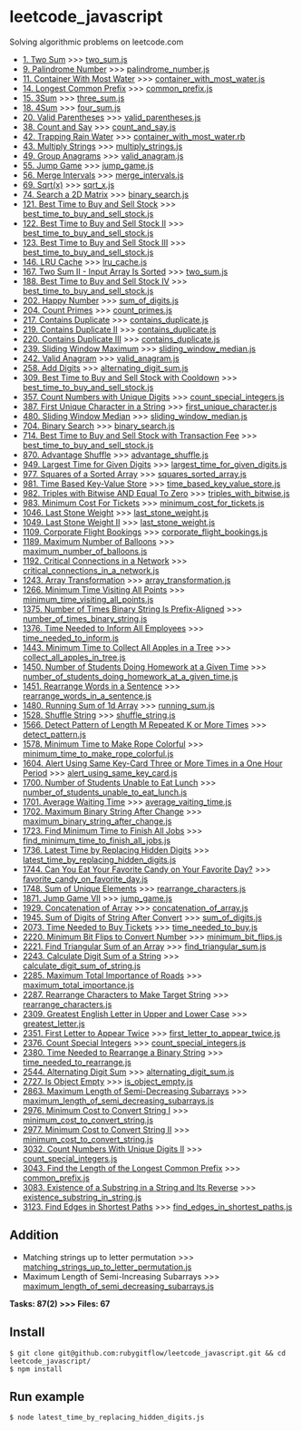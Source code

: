 # leetcode_javascript
Solving algorithmic problems on leetcode.com

- [1. Two Sum](https://leetcode.com/problems/two-sum/) >>> [two_sum.js](https://github.com/rubygitflow/leetcode_javascript/blob/master/two_sum.js)
- [9. Palindrome Number](https://leetcode.com/problems/palindrome-number/) >>> [palindrome_number.js](https://github.com/rubygitflow/leetcode_javascript/blob/master/palindrome_number.js)
- [11. Container With Most Water](https://leetcode.com/problems/container-with-most-water/) >>> [container_with_most_water.js](https://github.com/rubygitflow/leetcode_javascript/blob/master/container_with_most_water.js)
- [14. Longest Common Prefix](https://leetcode.com/problems/longest-common-prefix/) >>> [common_prefix.js](https://github.com/rubygitflow/leetcode_javascript/blob/master/common_prefix.js)
- [15. 3Sum](https://leetcode.com/problems/3sum/) >>> [three_sum.js](https://github.com/rubygitflow/leetcode_javascript/blob/master/three_sum.js)
- [18. 4Sum](https://leetcode.com/problems/4sum/) >>> [four_sum.js](https://github.com/rubygitflow/leetcode_javascript/blob/master/four_sum.js)
- [20. Valid Parentheses](https://leetcode.com/problems/valid-parentheses/) >>> [valid_parentheses.js](https://github.com/rubygitflow/leetcode_javascript/blob/master/valid_parentheses.js)
- [38. Count and Say](https://leetcode.com/problems/count-and-say/) >>> [count_and_say.js](https://github.com/rubygitflow/leetcode_javascript/blob/master/count_and_say.js)
- [42. Trapping Rain Water](https://leetcode.com/problems/trapping-rain-water/) >>> [container_with_most_water.rb](https://github.com/rubygitflow/leetcode_ruby/blob/master/container_with_most_water.rb)
- [43. Multiply Strings](https://leetcode.com/problems/multiply-strings/) >>> [multiply_strings.js](https://github.com/rubygitflow/leetcode_javascript/blob/master/multiply_strings.js)
- [49. Group Anagrams](https://leetcode.com/problems/group-anagrams/) >>> [valid_anagram.js](https://github.com/rubygitflow/leetcode_javascript/blob/master/valid_anagram.js)
- [55. Jump Game](https://leetcode.com/problems/jump-game/) >>> [jump_game.js](https://github.com/rubygitflow/leetcode_javascript/blob/master/jump_game.js)
- [56. Merge Intervals](https://leetcode.com/problems/merge-intervals/) >>> [merge_intervals.js](https://github.com/rubygitflow/leetcode_javascript/blob/master/merge_intervals.js)
- [69. Sqrt(x)](https://leetcode.com/problems/sqrtx/) >>> [sqrt_x.js](https://github.com/rubygitflow/leetcode_javascript/blob/master/sqrt_x.js)
- [74. Search a 2D Matrix](https://leetcode.com/problems/search-a-2d-matrix/) >>> [binary_search.js](https://github.com/rubygitflow/leetcode_javascript/blob/master/binary_search.js)
- [121. Best Time to Buy and Sell Stock](https://leetcode.com/problems/best-time-to-buy-and-sell-stock/) >>> [best_time_to_buy_and_sell_stock.js](https://github.com/rubygitflow/leetcode_javascript/blob/master/best_time_to_buy_and_sell_stock.js)
- [122. Best Time to Buy and Sell Stock II](https://leetcode.com/problems/best-time-to-buy-and-sell-stock-ii/) >>> [best_time_to_buy_and_sell_stock.js](https://github.com/rubygitflow/leetcode_javascript/blob/master/best_time_to_buy_and_sell_stock.js)
- [123. Best Time to Buy and Sell Stock III](https://leetcode.com/problems/best-time-to-buy-and-sell-stock-iii/) >>> [best_time_to_buy_and_sell_stock.js](https://github.com/rubygitflow/leetcode_javascript/blob/master/best_time_to_buy_and_sell_stock.js)
- [146. LRU Cache](https://leetcode.com/problems/lru-cache/) >>> [lru_cache.js](https://github.com/rubygitflow/leetcode_javascript/blob/master/lru_cache.js)
- [167. Two Sum II - Input Array Is Sorted](https://leetcode.com/problems/two-sum-ii-input-array-is-sorted/) >>> [two_sum.js](https://github.com/rubygitflow/leetcode_javascript/blob/master/two_sum.js)
- [188. Best Time to Buy and Sell Stock IV](https://leetcode.com/problems/best-time-to-buy-and-sell-stock-iv/) >>> [best_time_to_buy_and_sell_stock.js](https://github.com/rubygitflow/leetcode_javascript/blob/master/best_time_to_buy_and_sell_stock.js)
- [202. Happy Number](https://leetcode.com/problems/happy-number/) >>> [sum_of_digits.js](https://github.com/rubygitflow/leetcode_javascript/blob/master/sum_of_digits.js)
- [204. Count Primes](https://leetcode.com/problems/count-primes/) >>> [count_primes.js](https://github.com/rubygitflow/leetcode_javascript/blob/master/count_primes.js)
- [217. Contains Duplicate](https://leetcode.com/problems/contains-duplicate/) >>> [contains_duplicate.js](https://github.com/rubygitflow/leetcode_javascript/blob/master/contains_duplicate.js)
- [219. Contains Duplicate II](https://leetcode.com/problems/contains-duplicate-ii/) >>> [contains_duplicate.js](https://github.com/rubygitflow/leetcode_javascript/blob/master/contains_duplicate.js)
- [220. Contains Duplicate III](https://leetcode.com/problems/contains-duplicate-iii/) >>> [contains_duplicate.js](https://github.com/rubygitflow/leetcode_javascript/blob/master/contains_duplicate.js)
- [239. Sliding Window Maximum](https://leetcode.com/problems/sliding-window-maximum/) >>> [sliding_window_median.js](https://github.com/rubygitflow/leetcode_javascript/blob/master/sliding_window_median.js)
- [242. Valid Anagram](https://leetcode.com/problems/valid-anagram/) >>> [valid_anagram.js](https://github.com/rubygitflow/leetcode_javascript/blob/master/valid_anagram.js)
- [258. Add Digits](https://leetcode.com/problems/add-digits/) >>> [alternating_digit_sum.js](https://github.com/rubygitflow/leetcode_javascript/blob/master/alternating_digit_sum.js)
- [309. Best Time to Buy and Sell Stock with Cooldown](https://leetcode.com/problems/best-time-to-buy-and-sell-stock-with-cooldown/) >>> [best_time_to_buy_and_sell_stock.js](https://github.com/rubygitflow/leetcode_javascript/blob/master/best_time_to_buy_and_sell_stock.js)
- [357. Count Numbers with Unique Digits](https://leetcode.com/problems/count-numbers-with-unique-digits/) >>> [count_special_integers.js](https://github.com/rubygitflow/leetcode_javascript/blob/master/count_special_integers.js)
- [387. First Unique Character in a String](https://leetcode.com/problems/first-unique-character-in-a-string/) >>> [first_unique_character.js](https://github.com/rubygitflow/leetcode_javascript/blob/master/first_unique_character.js)
- [480. Sliding Window Median](https://leetcode.com/problems/sliding-window-median/) >>> [sliding_window_median.js](https://github.com/rubygitflow/leetcode_javascript/blob/master/sliding_window_median.js)
- [704. Binary Search](https://leetcode.com/problems/binary-search/) >>> [binary_search.js](https://github.com/rubygitflow/leetcode_javascript/blob/master/binary_search.js)
- [714. Best Time to Buy and Sell Stock with Transaction Fee](https://leetcode.com/problems/best-time-to-buy-and-sell-stock-with-transaction-fee/) >>> [best_time_to_buy_and_sell_stock.js](https://github.com/rubygitflow/leetcode_javascript/blob/master/best_time_to_buy_and_sell_stock.js)
- [870. Advantage Shuffle](https://leetcode.com/problems/advantage-shuffle/) >>> [advantage_shuffle.js](https://github.com/rubygitflow/leetcode_javascript/blob/master/advantage_shuffle.js)
- [949. Largest Time for Given Digits](https://leetcode.com/problems/largest-time-for-given-digits/) >>> [largest_time_for_given_digits.js](https://github.com/rubygitflow/leetcode_javascript/blob/master/largest_time_for_given_digits.js)
- [977. Squares of a Sorted Array](https://leetcode.com/problems/squares-of-a-sorted-array/) >>> [squares_sorted_array.js](https://github.com/rubygitflow/leetcode_javascript/blob/master/squares_sorted_array.js)
- [981. Time Based Key-Value Store](https://leetcode.com/problems/time-based-key-value-store/) >>> [time_based_key_value_store.js](https://github.com/rubygitflow/leetcode_javascript/blob/master/time_based_key_value_store.js)
- [982. Triples with Bitwise AND Equal To Zero](https://leetcode.com/problems/triples-with-bitwise-and-equal-to-zero/) >>> [triples_with_bitwise.js](https://github.com/rubygitflow/leetcode_javascript/blob/master/triples_with_bitwise.js)
- [983. Minimum Cost For Tickets](https://leetcode.com/problems/minimum-cost-for-tickets/) >>> [minimum_cost_for_tickets.js](https://github.com/rubygitflow/leetcode_javascript/blob/master/minimum_cost_for_tickets.js)
- [1046. Last Stone Weight](https://leetcode.com/problems/last-stone-weight/) >>> [last_stone_weight.js](https://github.com/rubygitflow/leetcode_javascript/blob/master/last_stone_weight.js)
- [1049. Last Stone Weight II](https://leetcode.com/problems/last-stone-weight-ii/) >>> [last_stone_weight.js](https://github.com/rubygitflow/leetcode_javascript/blob/master/last_stone_weight.js)
- [1109. Corporate Flight Bookings](https://leetcode.com/problems/corporate-flight-bookings/) >>> [corporate_flight_bookings.js](https://github.com/rubygitflow/leetcode_javascript/blob/master/corporate_flight_bookings.js)
- [1189. Maximum Number of Balloons](https://leetcode.com/problems/maximum-number-of-balloons/) >>> [maximum_number_of_balloons.js](https://github.com/rubygitflow/leetcode_javascript/blob/master/maximum_number_of_balloons.js)
- [1192. Critical Connections in a Network](https://leetcode.com/problems/critical-connections-in-a-network/) >>> [critical_connections_in_a_network.js](https://github.com/rubygitflow/leetcode_javascript/blob/master/critical_connections_in_a_network.js)
- [1243. Array Transformation](https://leetcode.com/problems/array-transformation/) >>> [array_transformation.js](https://github.com/rubygitflow/leetcode_javascript/blob/master/array_transformation.js)
- [1266. Minimum Time Visiting All Points](https://leetcode.com/problems/minimum-time-visiting-all-points/) >>> [minimum_time_visiting_all_points.js](https://github.com/rubygitflow/leetcode_javascript/blob/master/minimum_time_visiting_all_points.js)
- [1375. Number of Times Binary String Is Prefix-Aligned](https://leetcode.com/problems/number-of-times-binary-string-is-prefix-aligned/) >>> [number_of_times_binary_string.js](https://github.com/rubygitflow/leetcode_javascript/blob/master/number_of_times_binary_string.js)
- [1376. Time Needed to Inform All Employees](https://leetcode.com/problems/time-needed-to-inform-all-employees/) >>> [time_needed_to_inform.js](https://github.com/rubygitflow/leetcode_javascript/blob/master/time_needed_to_inform.js)
- [1443. Minimum Time to Collect All Apples in a Tree](https://leetcode.com/problems/minimum-time-to-collect-all-apples-in-a-tree/) >>> [collect_all_apples_in_tree.js](https://github.com/rubygitflow/leetcode_javascript/blob/master/collect_all_apples_in_tree.js)
- [1450. Number of Students Doing Homework at a Given Time](https://leetcode.com/problems/number-of-students-doing-homework-at-a-given-time/) >>> [number_of_students_doing_homework_at_a_given_time.js](https://github.com/rubygitflow/leetcode_javascript/blob/master/number_of_students_doing_homework_at_a_given_time.js)
- [1451. Rearrange Words in a Sentence](https://leetcode.com/problems/rearrange-words-in-a-sentence/) >>> [rearrange_words_in_a_sentence.js](https://github.com/rubygitflow/leetcode_javascript/blob/master/rearrange_words_in_a_sentence.js)
- [1480. Running Sum of 1d Array](https://leetcode.com/problems/running-sum-of-1d-array/) >>> [running_sum.js](https://github.com/rubygitflow/leetcode_javascript/blob/master/running_sum.js)
- [1528. Shuffle String](https://leetcode.com/problems/shuffle-string/) >>> [shuffle_string.js](https://github.com/rubygitflow/leetcode_javascript/blob/master/shuffle_string.js)
- [1566. Detect Pattern of Length M Repeated K or More Times](https://leetcode.com/problems/detect-pattern-of-length-m-repeated-k-or-more-times/) >>> [detect_pattern.js](https://github.com/rubygitflow/leetcode_javascript/blob/master/detect_pattern.js)
- [1578. Minimum Time to Make Rope Colorful](https://leetcode.com/problems/minimum-time-to-make-rope-colorful/) >>> [minimum_time_to_make_rope_colorful.js](https://github.com/rubygitflow/leetcode_javascript/blob/master/minimum_time_to_make_rope_colorful.js)
- [1604. Alert Using Same Key-Card Three or More Times in a One Hour Period](https://leetcode.com/problems/alert-using-same-key-card-three-or-more-times-in-a-one-hour-period/) >>> [alert_using_same_key_card.js](https://github.com/rubygitflow/leetcode_javascript/blob/master/alert_using_same_key_card.js)
- [1700. Number of Students Unable to Eat Lunch](https://leetcode.com/problems/number-of-students-unable-to-eat-lunch/) >>> [number_of_students_unable_to_eat_lunch.js](https://github.com/rubygitflow/leetcode_javascript/blob/master/number_of_students_unable_to_eat_lunch.js)
- [1701. Average Waiting Time](https://leetcode.com/problems/average-waiting-time/) >>> [average_vaiting_time.js](https://github.com/rubygitflow/leetcode_javascript/blob/master/average_vaiting_time.js)
- [1702. Maximum Binary String After Change](https://leetcode.com/problems/maximum-binary-string-after-change/) >>> [maximum_binary_string_after_change.js](https://github.com/rubygitflow/leetcode_javascript/blob/master/maximum_binary_string_after_change.js)
- [1723. Find Minimum Time to Finish All Jobs](https://leetcode.com/problems/find-minimum-time-to-finish-all-jobs/) >>> [find_minimum_time_to_finish_all_jobs.js](https://github.com/rubygitflow/leetcode_javascript/blob/master/find_minimum_time_to_finish_all_jobs.js)
- [1736. Latest Time by Replacing Hidden Digits](https://leetcode.com/problems/latest-time-by-replacing-hidden-digits/) >>> [latest_time_by_replacing_hidden_digits.js](https://github.com/rubygitflow/leetcode_javascript/blob/master/latest_time_by_replacing_hidden_digits.js)
- [1744. Can You Eat Your Favorite Candy on Your Favorite Day?](https://leetcode.com/problems/can-you-eat-your-favorite-candy-on-your-favorite-day/) >>> [favorite_candy_on_favorite_day.js](https://github.com/rubygitflow/leetcode_javascript/blob/master/favorite_candy_on_favorite_day.js)
- [1748. Sum of Unique Elements](https://leetcode.com/problems/sum-of-unique-elements/) >>> [rearrange_characters.js](https://github.com/rubygitflow/leetcode_javascript/blob/master/rearrange_characters.js)
- [1871. Jump Game VII](https://leetcode.com/problems/jump-game-vii/) >>> [jump_game.js](https://github.com/rubygitflow/leetcode_javascript/blob/master/jump_game.js)
- [1929. Concatenation of Array](https://leetcode.com/problems/concatenation-of-array/) >>> [concatenation_of_array.js](https://github.com/rubygitflow/leetcode_javascript/blob/master/concatenation_of_array.js)
- [1945. Sum of Digits of String After Convert](https://leetcode.com/problems/sum-of-digits-of-string-after-convert/) >>> [sum_of_digits.js](https://github.com/rubygitflow/leetcode_javascript/blob/master/sum_of_digits.js)
- [2073. Time Needed to Buy Tickets](https://leetcode.com/problems/time-needed-to-buy-tickets/) >>> [time_needed_to_buy.js](https://github.com/rubygitflow/leetcode_javascript/blob/master/time_needed_to_buy.js)
- [2220. Minimum Bit Flips to Convert Number](https://leetcode.com/problems/minimum-bit-flips-to-convert-number/) >>> [minimum_bit_flips.js](https://github.com/rubygitflow/leetcode_javascript/blob/master/minimum_bit_flips.js)
- [2221. Find Triangular Sum of an Array](https://leetcode.com/problems/find-triangular-sum-of-an-array/) >>> [find_triangular_sum.js](https://github.com/rubygitflow/leetcode_javascript/blob/master/find_triangular_sum.js)
- [2243. Calculate Digit Sum of a String](https://leetcode.com/problems/calculate-digit-sum-of-a-string/) >>> [calculate_digit_sum_of_string.js](https://github.com/rubygitflow/leetcode_javascript/blob/master/calculate_digit_sum_of_string.js)
- [2285. Maximum Total Importance of Roads](https://leetcode.com/problems/maximum-total-importance-of-roads/) >>> [maximum_total_importance.js](https://github.com/rubygitflow/leetcode_javascript/blob/master/maximum_total_importance.js)
- [2287. Rearrange Characters to Make Target String](https://leetcode.com/problems/rearrange-characters-to-make-target-string/) >>> [rearrange_characters.js](https://github.com/rubygitflow/leetcode_javascript/blob/master/rearrange_characters.js)
- [2309. Greatest English Letter in Upper and Lower Case](https://leetcode.com/problems/greatest-english-letter-in-upper-and-lower-case/) >>> [greatest_letter.js](https://github.com/rubygitflow/leetcode_javascript/blob/master/greatest_letter.js)
- [2351. First Letter to Appear Twice](https://leetcode.com/problems/first-letter-to-appear-twice/) >>> [first_letter_to_appear_twice.js](https://github.com/rubygitflow/leetcode_javascript/blob/master/first_letter_to_appear_twice.js)
- [2376. Count Special Integers](https://leetcode.com/problems/count-special-integers/) >>> [count_special_integers.js](https://github.com/rubygitflow/leetcode_javascript/blob/master/count_special_integers.js)
- [2380. Time Needed to Rearrange a Binary String](https://leetcode.com/problems/time-needed-to-rearrange-a-binary-string/) >>> [time_needed_to_rearrange.js](https://github.com/rubygitflow/leetcode_javascript/blob/master/time_needed_to_rearrange.js)
- [2544. Alternating Digit Sum](https://leetcode.com/problems/alternating-digit-sum/) >>> [alternating_digit_sum.js](https://github.com/rubygitflow/leetcode_javascript/blob/master/alternating_digit_sum.js)
- [2727. Is Object Empty](https://leetcode.com/problems/is-object-empty/) >>> [is_object_empty.js](https://github.com/rubygitflow/leetcode_javascript/blob/master/is_object_empty.js)
- [2863. Maximum Length of Semi-Decreasing Subarrays](https://leetcode.com/problems/maximum-length-of-semi-decreasing-subarrays/) >>> [maximum_length_of_semi_decreasing_subarrays.js](https://github.com/rubygitflow/leetcode_javascript/blob/master/maximum_length_of_semi_decreasing_subarrays.js)
- [2976. Minimum Cost to Convert String I](https://leetcode.com/problems/minimum-cost-to-convert-string-i/) >>> [minimum_cost_to_convert_string.js](https://github.com/rubygitflow/leetcode_javascript/blob/master/minimum_cost_to_convert_string.js)
- [2977. Minimum Cost to Convert String II](https://leetcode.com/problems/minimum-cost-to-convert-string-ii/) >>> [minimum_cost_to_convert_string.js](https://github.com/rubygitflow/leetcode_javascript/blob/master/minimum_cost_to_convert_string.js)
- [3032. Count Numbers With Unique Digits II](https://leetcode.com/problems/count-numbers-with-unique-digits-ii/) >>> [count_special_integers.js](https://github.com/rubygitflow/leetcode_javascript/blob/master/count_special_integers.js)
- [3043. Find the Length of the Longest Common Prefix](https://leetcode.com/problems/find-the-length-of-the-longest-common-prefix/) >>> [common_prefix.js](https://github.com/rubygitflow/leetcode_javascript/blob/master/common_prefix.js)
- [3083. Existence of a Substring in a String and Its Reverse](https://leetcode.com/problems/existence-of-a-substring-in-a-string-and-its-reverse/) >>> [existence_substring_in_string.js](https://github.com/rubygitflow/leetcode_javascript/blob/master/existence_substring_in_string.js)
- [3123. Find Edges in Shortest Paths](https://leetcode.com/problems/find-edges-in-shortest-paths/) >>> [find_edges_in_shortest_paths.js](https://github.com/rubygitflow/leetcode_javascript/blob/master/find_edges_in_shortest_paths.js)

## Addition
- Matching strings up to letter permutation >>> [matching_strings_up_to_letter_permutation.js](https://github.com/rubygitflow/leetcode_javascript/blob/master/matching_strings_up_to_letter_permutation.js)
- Maximum Length of Semi-Increasing Subarrays >>> [maximum_length_of_semi_decreasing_subarrays.js](https://github.com/rubygitflow/leetcode_javascript/blob/master/maximum_length_of_semi_decreasing_subarrays.js)

**Tasks: 87(2)  >>> Files: 67**

## Install
```shell
$ git clone git@github.com:rubygitflow/leetcode_javascript.git && cd leetcode_javascript/
$ npm install
```

## Run example
```shell
$ node latest_time_by_replacing_hidden_digits.js
```
